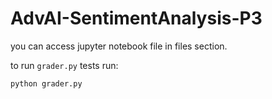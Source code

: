 # AdvAI-SentimentAnalysis-P3

you can access jupyter notebook file in files section.

to run `grader.py` tests run:
```
python grader.py
```
